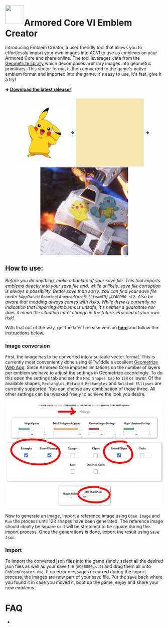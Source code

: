 <img align="left" width="60" height="60" src="./assets/icon.ico">

# Armored Core VI Emblem Creator

Introducing Emblem Creator, a user friendly tool that allows you to effortlessly import your own images into ACVI to use as emblems on your Armored Core and share online. The tool leverages data from the [Geometrize library](https://github.com/Tw1ddle/geometrize-haxe) which decomposes arbitrary images into geometric primitives. This vector format is then converted to the game's native emblem format and imported into the game. It's easy to use, it's fast, give it a try!

🡺 **[Download the latest release!](https://github.com/pawREP/ACVIEmblemCreator/releases/latest)**

<div align="center" >
<img align="center" width="160" height="160" src="./assets/pika.jpg"> 🡺
<img align="center" width="220" height="220" src="./assets/pika.gif" loop="0"> 🡺
<img align="center" width="280" height="280" src="./assets/emblems1.jpg" loop="0">
</div>

## How to use:
  *Before you do anything, make a backup of your save file. This tool imports emblems directly into your save file and, while unlikely, save file corruption is always a possibility. Better save than sorry. You can find your save file under `%AppData%\Roaming\ArmoredCore6\{SteamID}\AC60000.sl2`. Also be aware that modding always comes with risks. While there is currently no indication that importing emblems is unsafe, it's neither a guarantee nor does it mean the situation can't change in the future. Proceed at your own risk!*

With that out of the way, get the latest release version **[here](https://github.com/pawREP/ACVIEmblemCreator/releases/latest)** and follow the instructions below.

### Image conversion

First, the image has to be converted into a suitable vector format. This is currently most conveniently done using @Tw1ddle's excellent [Geometrize Web App](https://www.samcodes.co.uk/project/geometrize-haxe-web/). Since Armored Core imposes limitations on the number of layers per emblem we have to adjust the settings in Geometrize accordingly. To do this open the settings tab and set the `Max Shapes Cap` to `128` or lower. Of the available shapes, `Rectangles`, `Rotated Rectangles` and `Rotated Ellipses` are currently supported. You can choose any combination of those three. All other settings can be tweaked freely to achieve the look you desire. 

![Setting](./assets/settings.png)

Now to generate an image, import a reference image using `Open Image` and `Run` the process until 128 shapes have been generated. The reference image should ideally be square or it will be stretched to be square during the import process. Once the generations is done, export the result using `Save Json`.

### Import

To import the converted json files into the game simply select all the desired json files as well as your save file (`AC60000.sl2`) and drag them all onto `EmblemCreator.exe`. If no error messages occurred during the import process, the images are now part of your save file. Put the save back where you found it in case you moved it, boot up the game, enjoy and share your new emblems.

# FAQ
-
